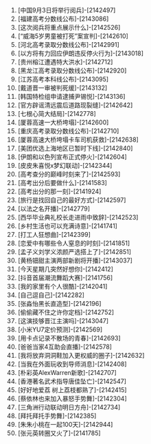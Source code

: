 
1. [中国9月3日将举行阅兵]-[2142497]
1. [福建高考分数线公布]-[2143086]
1. [这次阅兵将重点展示什么]-[2142526]
1. [“威海5岁男童被打死”案宣判]-[2142610]
1. [河北高考录取分数线公布]-[2142991]
1. [以方将有力回应伊朗违反停火行为]-[2143018]
1. [贵州榕江遭遇特大洪水]-[2142712]
1. [黑龙江高考录取分数线公布]-[2142920]
1. [江苏高考本科线公布]-[2143095]
1. [戴道晋一审被判死缓]-[2143132]
1. [韩国特检组申请逮捕尹锡悦]-[2143136]
1. [官方辟谣清远震后道路现裂缝]-[2142642]
1. [七根心简大结局]-[2142778]
1. [厦蓉高速一大桥垮塌]-[2142600]
1. [重庆高考录取分数线公布]-[2142710]
1. [厦蓉高速大桥垮塌卡车司机获救]-[2142638]
1. [美团优选上海地区已暂时下线]-[2142840]
1. [伊朗和以色列宣布正式停火]-[2142604]
1. [皮皮朱喜悦x梦幻联动]-[2142344]
1. [高考查分的巅峰时刻来了]-[2142593]
1. [高考出分后要做什么]-[2141583]
1. [高考出分的那一刻]-[2141924]
1. [旅行是找回自己的最好方式]-[2142597]
1. [以法之名开播]-[2142779]
1. [西华毕业典礼校长走进雨中致辞]-[2142523]
1. [乡村生活也可以充满诗意]-[2141741]
1. [打工人狂想曲]-[2142399]
1. [恋爱中有哪些令人窒息的时刻]-[2141851]
1. [孟子义刘学义浓颜严选搭上了]-[2142851]
1. [黄杨钿甜主演两部新剧将开播]-[2143037]
1. [今天星期几突然好想你]-[2142412]
1. [抖音首届潮流舞蹈大赛]-[2141756]
1. [我的家里有个人很酷]-[2142041]
1. [自己逗自己]-[2142282]
1. [张淼怡黑长直造型]-[2142196]
1. [偷偷藏不住之许你定档]-[2142752]
1. [这演技够晋江主演吗]-[2143047]
1. [小米YU7定价预测]-[2142569]
1. [用卡点记录不散场的青春]-[2142693]
1. [爸爸当家4互助会直播]-[2142578]
1. [我将放弃洞洞鞋加入更权威的圈子]-[2142632]
1. [当我在外面玩收到导师消息]-[2142408]
1. [朴彩英AlexWarren新歌]-[2142707]
1. [香港著名武术指导唐佳坠亡]-[2142547]
1. [好好地爱荔 树上荔枝都熟了]-[2142415]
1. [蔡依林也来加入暴怒手势舞]-[2142304]
1. [三角洲行动联动明日方舟]-[2142734]
1. [拜托拜托手势舞]-[2142385]
1. [朱朱小桃在一起100天]-[2142944]
1. [张元英转圈又火了]-[2141785]